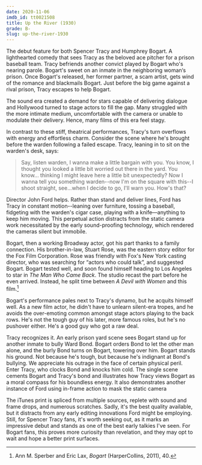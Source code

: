 ```yaml
---
date: 2020-11-06
imdb_id: tt0021508
title: Up the River (1930)
grade: B-
slug: up-the-river-1930
---
```


The debut feature for both Spencer Tracy and Humphrey Bogart. A lighthearted comedy that sees Tracy as the beloved ace pitcher for a prison baseball team. Tracy befriends another convict played by Bogart who's nearing parole. Bogart's sweet on an inmate in the neighboring woman‘s prison. Once Bogart's released, her former partner, a scam artist, gets wind of the romance and blackmails Bogart. Just before the big game against a rival prison, Tracy escapes to help Bogart.

<!-- end -->

The sound era created a demand for stars capable of delivering dialogue and Hollywood turned to stage actors to fill the gap. Many struggled with the more intimate medium, uncomfortable with the camera or unable to modulate their delivery. Hence, many films of this era feel stagy.

In contrast to these stiff, theatrical performances, Tracy's turn overflows with energy and effortless charm. Consider the scene where he's brought before the warden following a failed escape. Tracy, leaning in to sit on the warden's desk, says:

> Say, listen warden, I wanna make a little bargain with you. You know, I thought you looked a little bit worried out there in the yard. You know... thinking I might leave here a little bit unexpectedly? Now I wanna tell you something warden--now I'm on the square with this--I shoot straight, see...when I decide to go, I'll warn you. How's that?

Director John Ford helps. Rather than stand and deliver lines, Ford has Tracy in constant motion--leaning over furniture, tossing a baseball, fidgeting with the warden's cigar case, playing with a knife—anything to keep him moving. This perpetual action distracts from the static camera work necessitated by the early sound-proofing technology, which rendered the cameras silent but immobile.

Bogart, then a working Broadway actor, got his part thanks to a family connection. His brother-in-law, Stuart Rose, was the eastern story editor for the Fox Film Corporation. Rose was friendly with Fox's New York casting director, who was searching for “actors who could talk”, and suggested Bogart. Bogart tested well, and soon found himself heading to Los Angeles to star in <span data-imdb-id="tt0022114">_The Man Who Came Back_</span>. The studio recast the part before he even arrived. Instead, he split time between <span data-imdb-id="tt0020822">_A Devil with Women_</span> and this film.[^1]

Bogart's performance pales next to Tracy's dynamo, but he acquits himself well. As a new film actor, he didn't have to unlearn silent-era tropes, and he avoids the over-emoting common amongst stage actors playing to the back rows. He's not the tough guy of his later, more famous roles, but he's no pushover either. He's a good guy who got a raw deal.

Tracy recognizes it. An early prison yard scene sees Bogart stand up for another inmate to bully Ward Bond. Bogart orders Bond to let the other man alone, and the burly Bond turns on Bogart, towering over him. Bogart stands his ground. Not because he's tough, but because he's indignant at Bond's bullying. We appreciate his outrage in the face of certain physical peril. Enter Tracy, who clocks Bond and knocks him cold. The single scene cements Bogart and Tracy's bond and illustrates how Tracy views Bogart as a moral compass for his boundless energy. It also demonstrates another instance of Ford using in-frame action to mask the static camera

The iTunes print is spliced from multiple sources, replete with sound and frame drops, and numerous scratches. Sadly, it's the best quality available, but it distracts from any early editing innovations Ford might be employing. Still, for Spencer Tracy fans, it's worth seeking out, as it marks an impressive debut and stands as one of the best early talkies I've seen. For Bogart fans, this proves more curiosity than revelation, and they may opt to wait and hope a better print surfaces.

[^1]: Ann M. Sperber and Eric Lax, _Bogart_ (HarperCollins, 2011), 40.
